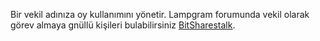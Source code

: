 Bir vekil adınıza oy kullanımını yönetir. Lampgram forumunda vekil olarak görev almaya gnüllü kişileri bulabilirsiniz  [BitSharestalk](https://bitsharestalk.org/index.php/board,75.0.html). 